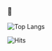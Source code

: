### 👋

![Top Langs](https://github-readme-stats.vercel.app/api/top-langs/?username=Olkanaut&langs_count=6&layout=compact&theme=tokyonight&hide=shell,Makefile,roff&hide_border=true&include_all_commits=true&count_private=true&count_forked=true&exclude_repo=minilibx-linux,21_ft_printf,gnl,minishell,21_cub3D)

![Hits](https://hitcounter.pythonanywhere.com/count/tag.svg?url=https://github.com/Olkanaut)
